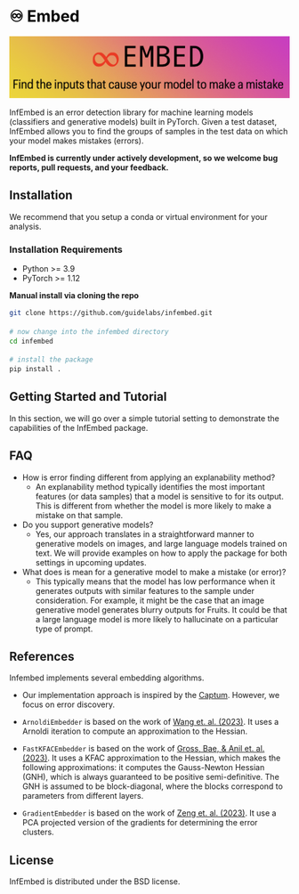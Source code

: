 # <span style="color:black"> ♾️ Embed </span>

![infembed Logo](./docs/static/img/banner.png)

InfEmbed is an error detection library for machine learning models (classifiers and generative models) built in PyTorch. Given a test dataset, InfEmbed allows you to find the groups of samples in the test data on which your model makes mistakes (errors).  

**InfEmbed is currently under actively development, so we welcome bug reports, pull requests, and your feedback.**

## Installation
We recommend that you setup a conda or virtual environment for your analysis.

### Installation Requirements
- Python >= 3.9
- PyTorch >= 1.12

**Manual install via cloning the repo**
```sh
git clone https://github.com/guidelabs/infembed.git

# now change into the infembed directory
cd infembed

# install the package
pip install .
```

## Getting Started and Tutorial
In this section, we will go over a simple tutorial setting to demonstrate the capabilities of the InfEmbed package.

## FAQ
- How is error finding different from applying an explanability method? 
    - An explanability method typically identifies the most important features (or data samples) that a model is sensitive to for its output. This is different from whether the model is more likely to make a mistake on that sample.
- Do you support generative models?
    - Yes, our approach translates in a straightforward manner to generative models on images, and large language models trained on text. We will provide examples on how to apply the package for both settings in upcoming updates.
- What does is mean for a generative model to make a mistake (or error)? 
    - This typically means that the model has low performance when it generates outputs with similar features to the sample under consideration. For example, it might be the case that an image generative model generates blurry outputs for Fruits. It could be that a large language model is more likely to hallucinate on a particular type of prompt.

## References
Infembed implements several embedding algorithms. 

* Our implementation approach is inspired by the [Captum](https://github.com/pytorch/captum). However, we focus on error discovery.

* `ArnoldiEmbedder` is based on the work of [Wang et. al. (2023)](https://arxiv.org/abs/2312.04712). It uses a Arnoldi iteration to compute an approximation to the Hessian.

* `FastKFACEmbedder` is based on the work of [Gross, Bae, & Anil et. al. (2023)](https://arxiv.org/abs/2308.03296). It uses a KFAC approximation to the Hessian, which makes the following approximations: it computes the Gauss-Newton Hessian (GNH), which is always guaranteed to be positive semi-definitive. The GNH is assumed to be block-diagonal, where the blocks correspond to parameters from different layers.

* `GradientEmbedder` is based on the work of [Zeng et. al. (2023)](https://arxiv.org/abs/2210.06759). It use a PCA projected version of the gradients for determining the error clusters.

## License
InfEmbed is distributed under the BSD license.